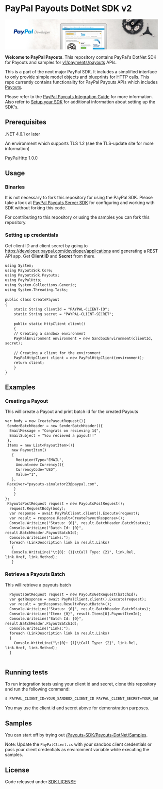 # PayPal Payouts DotNet SDK v2

![Home Image](homepage.jpg)

__Welcome to PayPal Payouts__. This repository contains PayPal's DotNet SDK for Payouts and samples for [v1/payments/payouts](https://developer.paypal.com/docs/api/payments.payouts-batch/v1/) APIs.

This is a part of the next major PayPal SDK. It includes a simplified interface to only provide simple model objects and blueprints for HTTP calls. This repo currently contains functionality for PayPal Payouts APIs which includes [Payouts](https://developer.paypal.com/docs/api/payments.payouts-batch/v1/).

Please refer to the [PayPal Payouts Integration Guide](https://developer.paypal.com/docs/payouts/) for more information. Also refer to [Setup your SDK](https://developer.paypal.com/docs/payouts/reference/setup-sdk) for additional information about setting up the SDK's. 


## Prerequisites

.NET 4.6.1 or later

An environment which supports TLS 1.2 (see the TLS-update site for more information)

PayPalHttp 1.0.0

## Usage
### Binaries

It is not necessary to fork this repository for using the PayPal SDK. Please take a look at [PayPal Payouts Server SDK](https://developer.paypal.com/docs/payouts/reference/setup-sdk/#install-the-sdk) for configuring and working with SDK without forking this code.

For contributing to this repository or using the samples you can fork this repository.

### Setting up credentials

Get client ID and client secret by going to https://developer.paypal.com/developer/applications and generating a REST API app. Get <b>Client ID</b> and <b>Secret</b> from there.

``` .NET
using System;
using PayoutsSdk.Core;
using PayoutsSdk.Payouts;
using PayPalHttp;
using System.Collections.Generic;
using System.Threading.Tasks;

public class CreatePayout
{
    static String clientId = "PAYPAL-CLIENT-ID";
    static String secret = "PAYPAL-CLIENT-SECRET";

    public static HttpClient client()
    {
    // Creating a sandbox environment
    PayPalEnvironment environment = new SandboxEnvironment(clientId, secret);

    // Creating a client for the environment
    PayPalHttpClient client = new PayPalHttpClient(environment);
    return client;
    }
}
```

## Examples
### Creating a Payout
This will create a Payout and print batch id for the created Payouts

```.NET
var body = new CreatePayoutRequest(){
 SenderBatchHeader = new SenderBatchHeader(){
  EmailMessage = "Congrats on recieving 1$",
  EmailSubject = "You recieved a payout!!"
 },
 Items = new List<PayoutItem>(){
   new PayoutItem()
   {
     RecipientType="EMAIL",
     Amount=new Currency(){
     CurrencyCode="USD",
     Value="1",
   },
 Receiver="payouts-simulator23@paypal.com",
    }
    }
};
 PayoutsPostRequest request = new PayoutsPostRequest();
  request.RequestBody(body);
  var response = await PayPalClient.client().Execute(request);
  var result = response.Result<CreatePayoutResponse>();            
  Console.WriteLine("Status: {0}", result.BatchHeader.BatchStatus);
  Console.WriteLine("Batch Id: {0}", result.BatchHeader.PayoutBatchId);
  Console.WriteLine("Links:");
  foreach (LinkDescription link in result.Links)
   {
   Console.WriteLine("\t{0}: {1}\tCall Type: {2}", link.Rel, link.Href, link.Method);
   }

```

### Retrieve a Payouts Batch
This will retrieve a payouts batch
``` .NET
  PayoutsGetRequest request = new PayoutsGetRequest(batchId);
  var getResponse = await PayPalClient.client().Execute(request);
  var result = getResponse.Result<PayoutBatch>();
  Console.WriteLine("Status: {0}", result.BatchHeader.BatchStatus);
  Console.WriteLine("Item: {0}", result.Items[0].PayoutItemId);
  Console.WriteLine("Batch Id: {0}", result.BatchHeader.PayoutBatchId);
  Console.WriteLine("Links:");
  foreach (LinkDescription link in result.Links)
  {
    Console.WriteLine("\t{0}: {1}\tCall Type: {2}", link.Rel, link.Href, link.Method);
  }


```
## Running tests

To run integration tests using your client id and secret, clone this repository and run the following command:

```sh
$ PAYPAL_CLIENT_ID=YOUR_SANDBOX_CLIENT_ID PAYPAL_CLIENT_SECRET=YOUR_SANDBOX_CLIENT_SECRET dotnet test -v normal
```

You may use the client id and secret above for demonstration purposes.


## Samples

You can start off by trying out [/Payouts-SDK/Payouts-DotNet/Samples]().

Note: Update the `PayPalClient.cs` with your sandbox client credentials or pass your client credentials as environment variable while executing the samples.

## License
Code released under [SDK LICENSE](LICENSE)